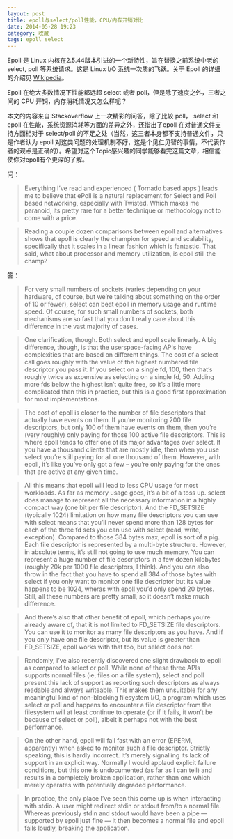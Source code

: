 ```yaml
---
layout: post
title: epoll与select/poll性能，CPU/内存开销对比
date: 2014-05-28 19:23
category: 收藏
tags: epoll select
---
```



Epoll 是 Linux 内核在2.5.44版本引进的一个新特性，旨在替换之前系统中老的 select, poll 等系统请求。这是 Linux I/O 系统一次质的飞跃。关于 Epoll 的详细的介绍见 [Wikipedia](http://en.wikipedia.org/wiki/Epoll)。

Epoll 在绝大多数情况下性能都远超 select 或者 poll，但是除了速度之外，三者之间的 CPU 开销，内存消耗情况又怎么样呢？

本文的内容来自 Stackoverflow 上一次精彩的问答，除了比较 poll， select 和 epoll 在性能，系统资源消耗等方面的差异之外，还指出了epoll 在对普通文件支持方面相对于 select/poll 的不足之处（当然，这三者本身都不支持普通文件，只是作者认为 epoll 对这类问题的处理机制不好，这是个见仁见智的事情，不代表作者的观点是正确的）。希望对这个Topic感兴趣的同学能够看完这篇文章，相信能使你对epoll有个更深的了解。

问：

> Everything I’ve read and experienced ( Tornado based apps ) leads me to believe that ePoll is a natural replacement for Select and Poll based networking, especially with Twisted. Which makes me paranoid, its pretty rare for a better technique or methodology not to come with a price.

> Reading a couple dozen comparisons between epoll and alternatives shows that epoll is clearly the champion for speed and scalability, specifically that it scales in a linear fashion which is fantastic. That said, what about processor and memory utilization, is epoll still the champ?

答：

> For very small numbers of sockets (varies depending on your hardware, of course, but we’re talking about something on the order of 10 or fewer), select can beat epoll in memory usage and runtime speed. Of course, for such small numbers of sockets, both mechanisms are so fast that you don’t really care about this difference in the vast majority of cases.

> One clarification, though. Both select and epoll scale linearly. A big difference, though, is that the userspace-facing APIs have complexities that are based on different things. The cost of a select call goes roughly with the value of the highest numbered file descriptor you pass it. If you select on a single fd, 100, then that’s roughly twice as expensive as selecting on a single fd, 50. Adding more fds below the highest isn’t quite free, so it’s a little more complicated than this in practice, but this is a good first approximation for most implementations.

> The cost of epoll is closer to the number of file descriptors that actually have events on them. If you’re monitoring 200 file descriptors, but only 100 of them have events on them, then you’re (very roughly) only paying for those 100 active file descriptors. This is where epoll tends to offer one of its major advantages over select. If you have a thousand clients that are mostly idle, then when you use select you’re still paying for all one thousand of them. However, with epoll, it’s like you’ve only got a few – you’re only paying for the ones that are active at any given time.

> All this means that epoll will lead to less CPU usage for most workloads. As far as memory usage goes, it’s a bit of a toss up. select does manage to represent all the necessary information in a highly compact way (one bit per file descriptor). And the FD_SETSIZE (typically 1024) limitation on how many file descriptors you can use with select means that you’ll never spend more than 128 bytes for each of the three fd sets you can use with select (read, write, exception). Compared to those 384 bytes max, epoll is sort of a pig. Each file descriptor is represented by a multi-byte structure. However, in absolute terms, it’s still not going to use much memory. You can represent a huge number of file descriptors in a few dozen kilobytes (roughly 20k per 1000 file descriptors, I think). And you can also throw in the fact that you have to spend all 384 of those bytes with select if you only want to monitor one file descriptor but its value happens to be 1024, wheras with epoll you’d only spend 20 bytes. Still, all these numbers are pretty small, so it doesn’t make much difference.

> And there’s also that other benefit of epoll, which perhaps you’re already aware of, that it is not limited to FD_SETSIZE file descriptors. You can use it to monitor as many file descriptors as you have. And if you only have one file descriptor, but its value is greater than FD_SETSIZE, epoll works with that too, but select does not.

> Randomly, I’ve also recently discovered one slight drawback to epoll as compared to select or poll. While none of these three APIs supports normal files (ie, files on a file system), select and poll present this lack of support as reporting such descriptors as always readable and always writeable. This makes them unsuitable for any meaningful kind of non-blocking filesystem I/O, a program which uses select or poll and happens to encounter a file descriptor from the filesystem will at least continue to operate (or if it fails, it won’t be because of select or poll), albeit it perhaps not with the best performance.

> On the other hand, epoll will fail fast with an error (EPERM, apparently) when asked to monitor such a file descriptor. Strictly speaking, this is hardly incorrect. It’s merely signalling its lack of support in an explicit way. Normally I would applaud explicit failure conditions, but this one is undocumented (as far as I can tell) and results in a completely broken application, rather than one which merely operates with potentially degraded performance.

> In practice, the only place I’ve seen this come up is when interacting with stdio. A user might redirect stdin or stdout from/to a normal file. Whereas previously stdin and stdout would have been a pipe — supported by epoll just fine — it then becomes a normal file and epoll fails loudly, breaking the application.